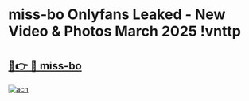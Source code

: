 # miss-bo Onlyfans Leaked - New Video & Photos March 2025 !vnttp

# <h2><a href="https://tuy4kj.iuczelnia.edu.pl?title=miss-bo&ref=vnttp">🔗👉 🔴 miss-bo</a></h2>

[![acn](https://github.com/user-attachments/assets/0f9c940e-d8b0-45ae-aac7-cd30a18b3e1c)](https://tuy4kj.iuczelnia.edu.pl?title=miss-bo&ref=vnttp)

